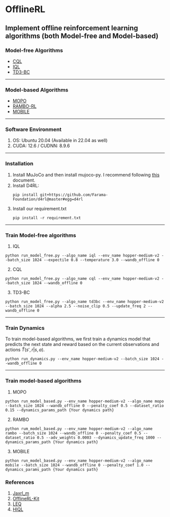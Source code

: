 # OfflineRL
## Implement offline reinforcement learning algorithms (both Model-free and Model-based)
### Model-free Algorithms
- [CQL](https://arxiv.org/abs/2006.04779)
- [IQL](https://arxiv.org/abs/2110.06169)
- [TD3-BC](https://arxiv.org/pdf/2106.06860)
---
### Model-based Algorithms
- [MOPO](https://arxiv.org/abs/2005.13239)
- [RAMBO-RL](https://arxiv.org/abs/2204.12581)
- [MOBILE](https://proceedings.mlr.press/v202/sun23q.html)
---
### Software Environment
1. OS: Ubuntu 20.04 (Available in 22.04 as well)
2. CUDA: 12.6 / CUDNN: 8.9.6
--- 
### Installation
1. Install MuJoCo and then install mujoco-py. I recommend following [this](https://docs.google.com/document/u/1/d/1eBvfKoczKmImUgoGMbqypODBXmI1bD91/edit) document.
2. Install D4RL:
    ```terminal
    pip install git+https://github.com/Farama-Foundation/d4rl@master#egg=d4rl
    ```
3. Install our requirement.txt
    ```terminal
    pip install -r requirement.txt
    ```
---
### Train Model-free algorithms
1. IQL
```terminal
python run_model_free.py --algo_name iql --env_name hopper-medium-v2 --batch_size 1024 --expectile 0.8 --temperature 3.0 --wandb_offline 0
```
2. CQL
```terminal
python run_model_free.py --algo_name cql --env_name hopper-medium-v2 --batch_size 1024 --wandb_offline 0
```
3. TD3-BC
```terminal
python run_model_free.py --algo_name td3bc --env_name hopper-medium-v2 --batch_size 1024 --alpha 2.5 --noise_clip 0.5 --update_freq 2 --wandb_offline 0
```
--- 
### Train Dynamics
To train model-based algorithms, we first train a dynamics model that predicts the next state and reward based on the current observations and actions $\hat{T}(s',r|s,a)$.
``` terminal
python run_dynamics.py --env_name hopper-medium-v2 --batch_size 1024 --wandb_offline 0
```
---
### Train model-based algorithms
1. MOPO
```terminal
python run_model_based.py --env_name hopper-medium-v2 --algo_name mopo --batch_size 1024 --wandb_offline 0 --penalty_coef 0.5 --dataset_ratio 0.15 --dynamics_params_path {Your dynamics path}
```
2. RAMBO
```terminal
python rum_model_based.py --env_name hopper-medium-v2 --algo_name rambo --batch_size 1024 --wandb_offline 0 --penalty_coef 0.5 --dataset_ratio 0.5 --adv_weights 0.0003 --dynamics_update_freq 1000 --dynamics_params_path {Your dynamics path}
```
3. MOBILE
```terminal
python run_model_based.py --env_name hopper-medium-v2 --algo_name mobile --batch_size 1024 --wandb_offline 0 --penalty_coef 1.0 --dynamics_params_path {Your dynamics path}
```
### References
1. [Jaxrl_m](https://github.com/dibyaghosh/jaxrl_m)
2. [OfflineRL-Kit](https://github.com/yihaosun1124/OfflineRL-Kit)
3. [LEQ](https://github.com/kwanyoungpark/LEQ)
4. [HIQL](https://github.com/seohongpark/HIQL)
   
